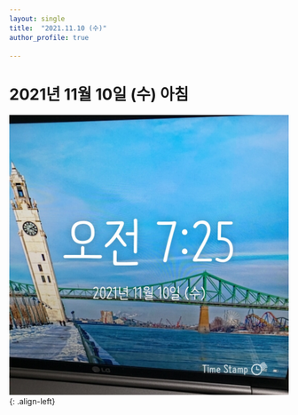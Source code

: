 ```yaml
---
layout: single
title:  "2021.11.10 (수)"
author_profile: true

---
```


# 2021년 11월 10일 (수) 아침
![image](/assets/images/morning/20211110.jpg)
{: .align-left}
